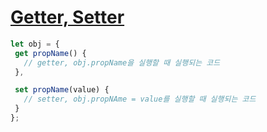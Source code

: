 # [Getter, Setter](https://velog.io/@bigbrothershin/JavaScript-%EC%A0%91%EA%B7%BC%EC%9E%90-%ED%94%84%EB%A1%9C%ED%8D%BC%ED%8B%B0-getter-setter)
```javascript
let obj = {
 get propName() {
   // getter, obj.propName을 실행할 때 실행되는 코드
 },

 set propName(value) {
   // setter, obj.propNAme = value를 실행할 때 실행되는 코드
 }
};
```
